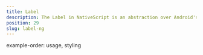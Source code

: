 ```yaml
---
title: Label
description: The Label in NativeScript is an abstraction over Android's widget.TextView and iOS's UILabel, which allows showing read-only text. The displayed content can be controlled while using its bindable text property.
position: 29
slug: label-ng
---
```


example-order: usage, styling
